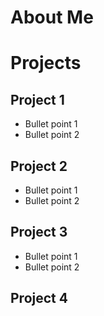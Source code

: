 # About Me

# Projects

## Project 1
*  Bullet point 1
*  Bullet point 2

## Project 2
*  Bullet point 1
*  Bullet point 2

## Project 3
*  Bullet point 1
*  Bullet point 2

## Project 4
